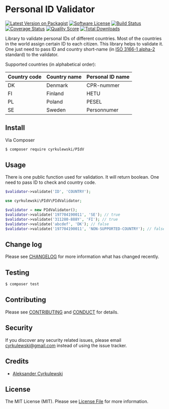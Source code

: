 # Personal ID Validator

[![Latest Version on Packagist][ico-version]][link-packagist]
[![Software License][ico-license]](LICENSE.md)
[![Build Status][ico-travis]][link-travis]
[![Coverage Status][ico-scrutinizer]][link-scrutinizer]
[![Quality Score][ico-code-quality]][link-code-quality]
[![Total Downloads][ico-downloads]][link-downloads]

Library to validate personal IDs of different countries. Most of the countries in the world assign certain ID to each citizen. 
This library helps to validate it. One just need to pass ID and country short-name (in [ISO 3166-1 alpha-2](https://en.wikipedia.org/wiki/ISO_3166-1) standard) to the validator.
  
Supported countries (in alphabetical order):

| Country code  | Country name | Personal ID name |
| ------------- | ------------ | ---------------- |
| DK | Denmark | CPR-nummer |
| FI | Finland | HETU |
| PL | Poland  | PESEL |
| SE | Sweden  | Personnumer |

## Install

Via Composer

``` bash
$ composer require cyrkulewski/PIdV
```

## Usage
There is one public function used for validation. It will return boolean. One need to pass ID to check and country code.
``` php
$validator->validate('ID', 'COUNTRY');
```

``` php
use cyrkulewski\PIdV\PIdValidator;

$validator = new PIdValidator();
$validator->validate('197704190011', 'SE'); // true
$validator->validate('311280-888Y', 'FI'); // true
$validator->validate('abcdef', 'DK'); // false
$validator->validate('197704190011', 'NON-SUPPORTED-COUNTRY'); // false
```

## Change log

Please see [CHANGELOG](CHANGELOG.md) for more information what has changed recently.

## Testing

``` bash
$ composer test
```

## Contributing

Please see [CONTRIBUTING](CONTRIBUTING.md) and [CONDUCT](CONDUCT.md) for details.

## Security

If you discover any security related issues, please email cyrkulewski@gmail.com instead of using the issue tracker.

## Credits

- [Aleksander Cyrkulewski](http://www.cyrkulewski.pl)

## License

The MIT License (MIT). Please see [License File](LICENSE.md) for more information.

[ico-version]: https://img.shields.io/packagist/v/cyrkulewski/personal-id-validator.svg?style=flat-square
[ico-license]: https://img.shields.io/badge/license-MIT-brightgreen.svg?style=flat-square
[ico-travis]: https://img.shields.io/travis/cyrkulewski/personal-id-validator/master.svg?style=flat-square
[ico-scrutinizer]: https://img.shields.io/scrutinizer/coverage/g/cyrkulewski/personal-id-validator.svg?style=flat-square
[ico-code-quality]: https://img.shields.io/scrutinizer/g/cyrkulewski/personal-id-validator.svg?style=flat-square
[ico-downloads]: https://img.shields.io/packagist/dt/cyrkulewski/personal-id-validator.svg?style=flat-square

[link-packagist]: https://packagist.org/packages/cyrkulewski/personal-id-validator
[link-travis]: https://travis-ci.org/cyrkulewski/personal-id-validator
[link-scrutinizer]: https://scrutinizer-ci.com/g/cyrkulewski/personal-id-validator/code-structure
[link-code-quality]: https://scrutinizer-ci.com/g/cyrkulewski/personal-id-validator
[link-downloads]: https://packagist.org/packages/cyrkulewski/personal-id-validator
[link-author]: https://github.com/martyshka
